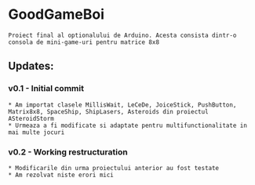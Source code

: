 # GoodGameBoi
    Proiect final al optionalului de Arduino. Acesta consista dintr-o consola de mini-game-uri pentru matrice 8x8

## Updates:

### v0.1 - Initial commit
    * Am importat clasele MillisWait, LeCeDe, JoiceStick, PushButton, Matrix8x8, SpaceShip, ShipLasers, Asteroids din proiectul ASteroidStorm 
    * Urmeaza a fi modificate si adaptate pentru multifunctionalitate in mai multe jocuri

### v0.2 - Working restructuration
    * Modificarile din urma proiectului anterior au fost testate 
    * Am rezolvat niste erori mici